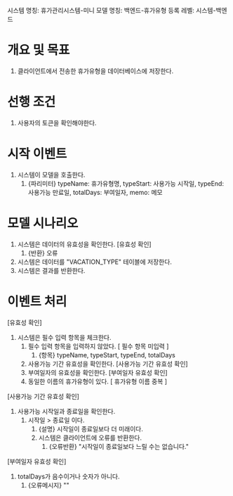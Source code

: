 시스템 명칭: 휴가관리시스템-미니
모델 명칭:  백엔드-휴가유형 등록
레벨: 시스템-백엔드

# 개요 및 목표
1. 클라이언트에서 전송한 휴가유형을 데이터베이스에 저장한다.

# 선행 조건
1. 사용자의 토큰을 확인해야한다.

# 시작 이벤트
1. 시스템이 모델을 호출한다.
	1. {파리미터} typeName: 휴가유형명, typeStart: 사용가능 시작일, typeEnd: 사용가능 만료일, totalDays: 부여일자, memo: 메모

# 모델 시나리오
1. 시스템은 데이터의 유효성을 확인한다. [유효성 확인]
	1. {반환} 오류
2. 시스템은 데이터를 "VACATION_TYPE" 테이블에 저장한다.
3. 시스템은 결과를 반환한다.

# 이벤트 처리
[유효성 확인]
1. 시스템은 필수 입력 항목을 체크한다.
	1. 필수 입력 항목을 입력하지 않았다. [ 필수 항목 미입력 ]
		1. {항목} typeName, typeStart, typeEnd, totalDays
	2. 사용가능 기간 유효성을 확인한다. [사용가능 기간 유효성 확인]
	3. 부여일자의 유효성을 확인한다. [부여일자 유효성 확인]
	4. 동일한 이름의 휴가유형이 있다. [ 휴가유형 이름 중복 ]



[사용가능 기간 유효성 확인]
1. 사용가능 시작일과 종료일을 확인한다.
	1. 시작일 > 종료일 이다.
		1. {설명} 시작일이 종료일보다 더 미래이다.
		2. 시스템은 클라이언트에 오류를 반환한다.
			1. {오류반환} "시작일이 종료일보다 느릴 수는 없습니다."

[부여일자 유효성 확인]
1. totalDays가 음수이거나 숫자가 아니다.
	1. {오류메시지} ""